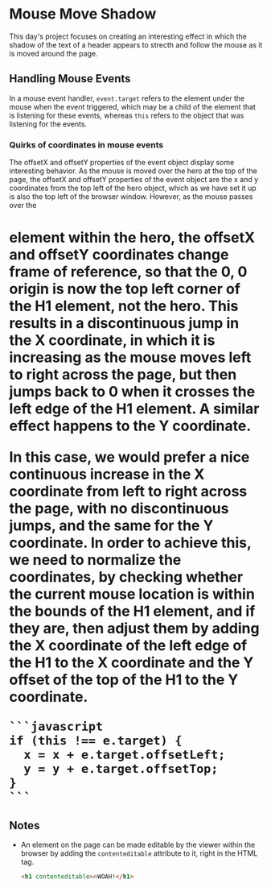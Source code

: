 # Mouse Move Shadow

This day's project focuses on creating an interesting effect in which the shadow
of the text of a header appears to strecth and follow the mouse as it is moved
around the page.

## Handling Mouse Events

In a mouse event handler, `event.target` refers to the element under the mouse when 
the event triggered, which may be a child of the element that is listening for these
events, whereas `this` refers to the object that was listening for the events.

### Quirks of coordinates in mouse events

The offsetX and offsetY properties of the event object display some interesting
behavior. As the mouse is moved over the hero at the top of the page, the
offsetX and offsetY properties of the event object are the x and y coordinates
from the top left of the hero object, which as we have set it up is also the top
left of the browser window. However, as the mouse passes over the <H1> element
within the hero, the offsetX and offsetY coordinates change frame of reference,
so that the 0, 0 origin is now the top left corner of the H1 element, not the
hero. This results in a discontinuous jump in the X coordinate, in which it is
increasing as the mouse moves left to right across the page, but then jumps back
to 0 when it crosses the left edge of the H1 element. A similar effect happens
to the Y coordinate.

In this case, we would prefer a nice continuous increase in the X coordinate
from left to right across the page, with no discontinuous jumps, and the same
for the Y coordinate. In order to achieve this, we need to normalize the
coordinates, by checking whether the current mouse location is within the bounds
of the H1 element, and if they are, then adjust them by adding the X coordinate
of the left edge of the H1 to the X coordinate and the Y offset of the top of
the H1 to the Y coordinate.

    ```javascript
    if (this !== e.target) {
      x = x + e.target.offsetLeft;
      y = y + e.target.offsetTop;
    }
    ```

## Notes

* An element on the page can be made editable by the viewer within the browser by
  adding the `contenteditable` attribute to it, right in the HTML tag.

    ```html
    <h1 contenteditable>🔥WOAH!</h1>
    ```

